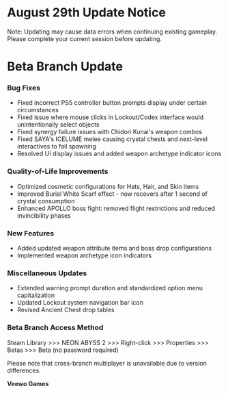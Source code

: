 # August 29th Update Notice

Note: Updating may cause data errors when continuing existing gameplay. Please complete your current session before updating.

# Beta Branch Update

### Bug Fixes

* Fixed incorrect PS5 controller button prompts display under certain circumstances
* Fixed issue where mouse clicks in Lockout/Codex interface would unintentionally select objects
* Fixed synergy failure issues with Chidori Kunai's weapon combos
* Fixed SAYA's ICELUME melee causing crystal chests and next-level interactives to fail spawning
* Resolved UI display issues and added weapon archetype indicator icons
### Quality-of-Life Improvements

* Optimized cosmetic configurations for Hats, Hair, and Skin items
* Improved Burial White Scarf effect - now recovers after 1 second of crystal consumption
* Enhanced APOLLO boss fight: removed flight restrictions and reduced invincibility phases
### New Features

* Added updated weapon attribute items and boss drop configurations
* Implemented weapon archetype icon indicators
### Miscellaneous Updates

* Extended warning prompt duration and standardized option menu capitalization
* Updated Lockout system navigation bar icon
* Revised Ancient Chest drop tables
### Beta Branch Access Method

Steam Library >>> NEON ABYSS 2 >>> Right-click >>> Properties >>> Betas >>> Beta (no password required)

Please note that cross-branch multiplayer is unavailable due to version differences.

**Veewo Games**

